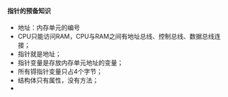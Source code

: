 #### 指针的预备知识

* 地址：内存单元的编号
* CPU只能访问RAM，CPU与RAM之间有地址总线、控制总线、数据总线连接；
* 指针就是地址；
* 指针变量是存放内存单元地址的变量；
* 所有锝指针变量只占4个字节；
* 结构体只有属性，没有方法；
* 


